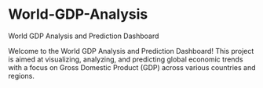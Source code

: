 # World-GDP-Analysis
 World GDP Analysis and Prediction Dashboard

 Welcome to the World GDP Analysis and Prediction Dashboard! This project is aimed at visualizing, analyzing, and predicting global economic trends with a 
 focus on Gross Domestic Product (GDP) across various countries and regions.
